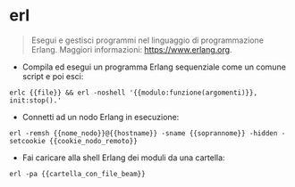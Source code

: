 # erl

> Esegui e gestisci programmi nel linguaggio di programmazione Erlang.
> Maggiori informazioni: <https://www.erlang.org>.

- Compila ed esegui un programma Erlang sequenziale come un comune script e poi esci:

`erlc {{file}} && erl -noshell '{{modulo:funzione(argomenti)}}, init:stop().'`

- Connetti ad un nodo Erlang in esecuzione:

`erl -remsh {{nome_nodo}}@{{hostname}} -sname {{soprannome}} -hidden -setcookie {{cookie_nodo_remoto}}`

- Fai caricare alla shell Erlang dei moduli da una cartella:

`erl -pa {{cartella_con_file_beam}}`
